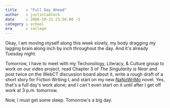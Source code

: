 ```yaml
---
title    : "Full Day Ahead"
author   : justintadlock
date     : 2006-10-31 23:56:00 -5
category : school
era      : college
---
```


Okay, I am moving myself along this week slowly, my body dragging my lagging brain along inch by inch throughout the day.  And it's already Tuesday night.

Tomorrow, I have to meet with my Techonology, Literacy, &amp; Culture group to work on our video project, read Chapter 3 of <i> The Singularity is Near</i> and post twice on the WebCT discussion board about it, write a rough draft of a short story for Fiction Writing I, and start on my new <a href="http://www.nanowrimo.org" title="National Novel Writing Month Website" rel="external"> NaNoWriMo</a> novel.  Yes, that's a full day's work alone; and I can't even start on it until after I get off work at 3 p.m. tomorrow.

Now, I must get some sleep.  Tomorrow's a big day.
